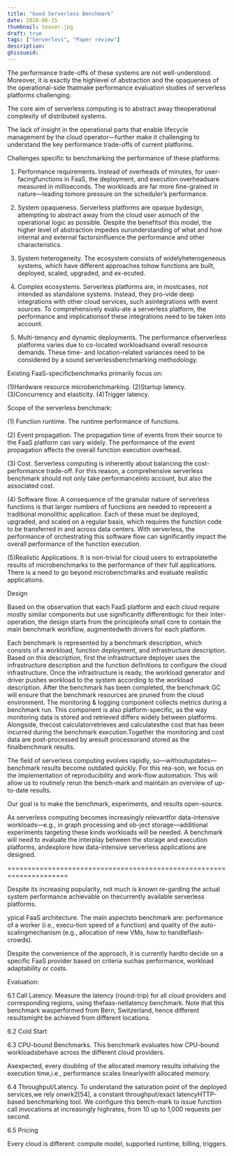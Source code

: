 ```yaml
---
title: "Good Serverless Benchmark"
date: 2020-06-15
thumbnail: teaser.jpg
draft: true
tags: ["Serverless", "Paper review"]
description: 
ghissueid: 
---
```


The performance trade-offs of these systems are not well-understood. Moreover, it is exactly the highlevel of abstraction and the opaqueness of the operational-side thatmake performance evaluation studies of serverless platforms challenging.

The core aim of serverless computing is to abstract away theoperational complexity of distributed systems. 

The lack of insight in the operational parts that enable lifecycle management by the cloud operator—further make it challenging to understand the key performance trade-offs of current platforms. 

Challenges specific to benchmarking the performance of these platforms:

1. Performance requirements. Instead of overheads of minutes, for user-facingfunctions in FaaS, the deployment, and execution overheadsare measured in milliseconds. The workloads are far more fine-grained in nature—leading tomore pressure on the scheduler’s performance.

2. System opaqueness. Serverless platforms are opaque bydesign, attempting to abstract away from the cloud user asmuch of the operational logic as possible. Despite the benefitsof this model, the higher level of abstraction impedes ourunderstanding of what and how internal and external factorsinfluence the performance and other characteristics.

3. System heterogeneity. The ecosystem consists of widelyheterogeneous systems, which have different approaches tohow functions are built, deployed, scaled, upgraded, and ex-ecuted.

4. Complex ecosystems. Serverless platforms are, in mostcases, not intended as standalone systems. Instead, they pro-vide deep integrations with other cloud services, such asintegrations with event sources. To comprehensively evalu-ate a serverless platform, the performance and implicationsof these integrations need to be taken into account.

5. Multi-tenancy and dynamic deployments. The performance ofserverless platforms varies due to co-located workloadsand overall resource demands. These time- and location-related variances need to be considered by a sound serverlessbenchmarking methodology.

Existing FaaS-specificbenchmarks primarily focus on:

(1)Hardware resource microbenchmarking.
(2)Startup latency.
(3)Concurrency and elasticity.
(4)Trigger latency.

Scope of the serverless benchmark:

(1) Function runtime. The runtime performance of functions.

(2) Event propagation. The propagation time of events from their source to the FaaS platform can vary widely. The performance of the event propagation affects the overall function execution overhead.

(3) Cost. Serverless computing is inherently about balancing the cost-performance trade-off. For this reason, a comprehensive serverless benchmark should not only take performanceinto account, but also the associated cost.

(4) Software flow. A consequence of the granular nature of serverless functions is that larger numbers of functions are needed  to represent  a traditional  monolithic application. Each of these must be deployed, upgraded, and scaled on a regular basis, which requires the function code to be transferred in and across data centers. With serverless, the performance of orchestrating this software flow can significantly impact the overall performance of the function execution.

(5)Realistic Applications. It is non-trivial for cloud users to extrapolatethe results of microbenchmarks to the performance of their full applications. There is a need to go beyond microbenchmarks and evaluate realistic applications.

Design

Based on the observation that each FaaS platform and each cloud require mostly similar components but use significantly differentlogic for their inter-operation, the design starts from the principleofa small core to contain the main benchmark workflow, augmentedwith drivers for each platform.

Each benchmark is represented by a benchmark description, which consists of a workload, function deployment, and infrastructure description. Based on this description, first the infrastructure deployer uses the infrastructure description and the function definitions to configure the cloud infrastructure. Once the infrastructure is ready, the workload generator and driver pushes workload to the system according to the workload description. After the benchmark has been completed, the benchmark GC will ensure that the benchmark resources are pruned from the cloud environment. The monitoring & logging component collects metrics during a benchmark run. This component is also platform-specific, as the way monitoring data is stored and retrieved differs widely between platforms. Alongside, thecost calculatorretrieves and calculatesthe cost that has been incurred during the benchmark execution.Together the monitoring and cost data are post-processed by aresult processorand stored as the finalbenchmark results.

The field of serverless computing evolves rapidly, so—withoutupdates—benchmark results become outdated quickly. For this rea-son, we focus on the implementation of reproducibility and work-flow automation. This will allow us to routinely rerun the bench-mark and maintain an overview of up-to-date results.

Our goal is to make the benchmark, experiments, and results open-source.

As serverless computing becomes increasingly relevantfor data-intensive workloads—e.g., in graph processing and ob-ject storage—additional experiments targeting these kinds workloads will be needed. A benchmark will need to evaluate the interplay between the storage and execution platforms, andexplore how data-intensive serverless applications are designed.

=====================================================================

Despite its increasing popularity, not much is known re-garding the actual system performance achievable on thecurrently available serverless platforms.

ypical FaaS architecture. The main aspectsto benchmark are: performance of a worker (i.e., execu-tion speed of a function) and quality of the auto-scalingmechanism (e.g., allocation of new VMs, how to handleflash-crowds).

Despite the convenience of the approach, it is currently hardto decide on a specific FaaS provider based on criteria suchas performance, workload adaptability or costs.

Evaluation:

6.1  Call Latency. Measure  the  latency  (round-trip)  for all cloud  providers  and  corresponding  regions,  using  thefaas-netlatency benchmark. Note that this benchmark wasperformed from Bern, Switzerland, hence different resultsmight be achieved from different locations.

6.2  Cold Start

6.3  CPU-bound Benchmarks. This  benchmark  evaluates  how  CPU-bound  workloadsbehave  across  the  different  cloud  providers. 

Asexpected, every doubling of the allocated memory results inhalving the execution time,i.e., performance scales linearlywith allocated memory.

6.4  Throughput/Latency. To understand the saturation point of the deployed services,we rely onwrk2[54], a constant throughput/exact latencyHTTP-based benchmarking tool. We configure this bench-mark to issue function call invocations at increasingly highrates, from 10 up to 1,000 requests per second.

6.5  Pricing

Every cloud is different: compute model, supported runtime, billing, triggers.